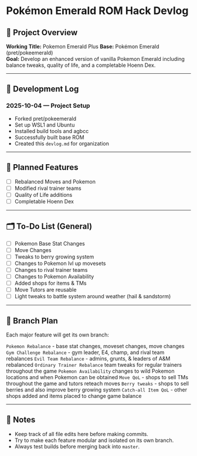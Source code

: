# Pokémon Emerald ROM Hack Devlog

## 📅 Project Overview
**Working Title:** Pokemon Emerald Plus 
**Base:** Pokémon Emerald (pret/pokeemerald)  
**Goal:** Develop an enhanced version of vanilla Pokemon Emerald including balance tweaks, quality of life, and a completable Hoenn Dex.

---

## 🧭 Development Log

### 2025-10-04 — Project Setup
- Forked pret/pokeemerald
- Set up WSL1 and Ubuntu
- Installed build tools and agbcc
- Successfully built base ROM
- Created this `devlog.md` for organization

---

## 🧱 Planned Features
- [ ] Rebalanced Moves and Pokemon
- [ ] Modified rival trainer teams
- [ ] Quality of Life additions
- [ ] Completable Hoenn Dex

---

## 🗂️ To-Do List (General)
- [ ] Pokemon Base Stat Changes
- [ ] Move Changes
- [ ] Tweaks to berry growing system
- [ ] Changes to Pokemon lvl up movesets
- [ ] Changes to rival trainer teams
- [ ] Changes to Pokemon Availability
- [ ] Added shops for items & TMs
- [ ] Move Tutors are reusable
- [ ] Light tweaks to battle system around weather (hail & sandstorm)

---

## 🧩 Branch Plan
Each major feature will get its own branch:

`Pokemon Rebalance` - base stat changes, moveset changes, move changes
`Gym Challenge Rebalance` - gym leader, E4, champ, and rival team rebalances
`Evil Team Rebalance` - admins, grunts, & leaders of A&M rebalanced
`Ordinary Trainer Rebalance` team tweaks for regular trainers throughout the game
`Pokemon Availability` changes to wild Pokemon locations and when Pokemon can be obtained
`Move QoL` - shops to sell TMs throughout the game and tutors reteach moves
`Berry tweaks` - shops to sell berries and also improve berry growing system
`Catch-all Item QoL` - other shops added and items placed to change game balance

---

## 🧠 Notes
- Keep track of all file edits here before making commits.
- Try to make each feature modular and isolated on its own branch.
- Always test builds before merging back into `master`.